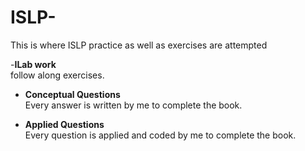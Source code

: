 # ISLP-
This is where ISLP practice as well as exercises are attempted

 -**ILab work**  
  follow along exercises.

- **Conceptual Questions**  
  Every answer is written by me to complete the book.

- **Applied Questions**  
  Every question is applied and coded by me to complete the book.

